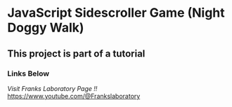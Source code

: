 # JavaScript Sidescroller Game (Night Doggy Walk)

## This project is part of a tutorial

### Links Below

_Visit Franks Laboratory Page !!_ https://www.youtube.com/@Frankslaboratory
